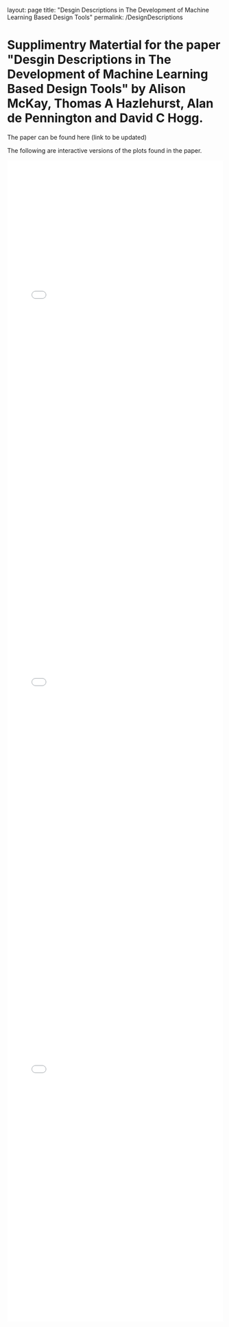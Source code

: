 layout: page
title: "Desgin Descriptions in The Development of Machine Learning Based Design Tools"
permalink: /DesignDescriptions

# Supplimentry Matertial for the paper "Desgin Descriptions in The Development of Machine Learning Based Design Tools" by Alison McKay, Thomas A Hazlehurst, Alan de Pennington and David C Hogg.

The paper can be found here (link to be updated)

The following are interactive versions of the plots found in the paper.

<iframe src="/Figures/Figure4a.html"
    sandbox="allow-same-origin allow-scripts"
    width="100%"
    height="900"
    scrolling="no"
    seamless="seamless"
    frameborder="0">
</iframe>

<iframe src="/Figures/Figure4b.html"
    sandbox="allow-same-origin allow-scripts"
    width="100%"
    height="900"
    scrolling="no"
    seamless="seamless"
    frameborder="0">
</iframe>

<iframe src="/Figures/Figure5.html"
    sandbox="allow-same-origin allow-scripts"
    width="100%"
    height="900"
    scrolling="no"
    seamless="seamless"
    frameborder="0">
</iframe>
